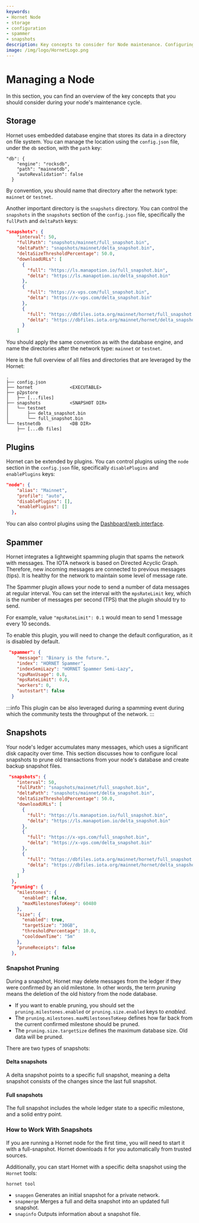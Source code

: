 ```yaml
---
keywords:
- Hornet Node
- storage
- configuration
- spammer
- snapshots
description: Key concepts to consider for Node maintenance. Configuring storage, plugins, spammer and how to work with snapshots.
image: /img/logo/HornetLogo.png
---
```



# Managing a Node
In this section, you can find an overview of the key concepts that you should consider during your node's maintenance cycle.

## Storage
Hornet uses embedded database engine that stores its data in a directory on file system. You can manage the location using the `config.json` file, under the `db` section, with the `path` key:

```json{3}
"db": {
    "engine": "rocksdb",
    "path": "mainnetdb",
    "autoRevalidation": false
  }
```

By convention, you should name that directory after the network type: `mainnet` or `testnet`.

Another important directory is the `snapshots` directory.  You can control the `snapshots` in the `snapshots` section of the `config.json` file, specifically the `fullPath` and `deltaPath` keys:

```json
"snapshots": {
    "interval": 50,
    "fullPath": "snapshots/mainnet/full_snapshot.bin",
    "deltaPath": "snapshots/mainnet/delta_snapshot.bin",
    "deltaSizeThresholdPercentage": 50.0,
    "downloadURLs": [
      {
        "full": "https://ls.manapotion.io/full_snapshot.bin",
        "delta": "https://ls.manapotion.io/delta_snapshot.bin"
      },
      {
        "full": "https://x-vps.com/full_snapshot.bin",
        "delta": "https://x-vps.com/delta_snapshot.bin"
      },
      {
        "full": "https://dbfiles.iota.org/mainnet/hornet/full_snapshot.bin",
        "delta": "https://dbfiles.iota.org/mainnet/hornet/delta_snapshot.bin"
      }
    ]
```
You should apply the same convention as with the database engine, and name the directories after the network type: `mainnet` or `testnet`.

Here is the full overview of all files and directories that are leveraged by the Hornet:
```plaintext
.
├── config.json
├── hornet              <EXECUTABLE>
├── p2pstore
│   ├── [...files]
├── snapshots           <SNAPSHOT DIR>
│   └── testnet
│       ├── delta_snapshot.bin
│       └── full_snapshot.bin
└── testnetdb           <DB DIR>
    ├── [...db files]
```

## Plugins
Hornet can be extended by plugins. You can control plugins using the `node` section in the `config.json` file, specifically `disablePlugins` and `enablePlugins` keys:

```json
"node": {
    "alias": "Mainnet",
    "profile": "auto",
    "disablePlugins": [],
    "enablePlugins": []
  },
```

You can also control plugins using the [Dashboard/web interface](post_installation.md#Dashboard).


## Spammer
Hornet integrates a lightweight spamming plugin that spams the network with messages. The IOTA network is based on Directed Acyclic Graph. Therefore, new incoming messages are connected to previous messages (tips). It is healthy for the network to maintain some level of message rate.

The Spammer plugin allows your node to send a number of data messages at regular interval. You can set the interval with the `mpsRateLimit` key, which is the number of messages per second (TPS) that the plugin should try to send.

For example, value `"mpsRateLimit": 0.1` would mean to send 1 message every 10 seconds.

To enable this plugin, you will need to change the default configuration, as it is disabled by default.

```json
 "spammer": {
    "message": "Binary is the future.",
    "index": "HORNET Spammer",
    "indexSemiLazy": "HORNET Spammer Semi-Lazy",
    "cpuMaxUsage": 0.8,
    "mpsRateLimit": 0.0,
    "workers": 0,
    "autostart": false
  }
```

:::info
This plugin can be also leveraged during a spamming event during which the community tests the throughput of the network.
:::

## Snapshots
Your node's ledger accumulates many messages, which uses a significant disk capacity over time. This section discusses how to configure local snapshots to prune old transactions from your node's database and create backup snapshot files.

```json
 "snapshots": {
    "interval": 50,
    "fullPath": "snapshots/mainnet/full_snapshot.bin",
    "deltaPath": "snapshots/mainnet/delta_snapshot.bin",
    "deltaSizeThresholdPercentage": 50.0,
    "downloadURLs": [
      {
        "full": "https://ls.manapotion.io/full_snapshot.bin",
        "delta": "https://ls.manapotion.io/delta_snapshot.bin"
      },
      {
        "full": "https://x-vps.com/full_snapshot.bin",
        "delta": "https://x-vps.com/delta_snapshot.bin"
      },
      {
        "full": "https://dbfiles.iota.org/mainnet/hornet/full_snapshot.bin",
        "delta": "https://dbfiles.iota.org/mainnet/hornet/delta_snapshot.bin"
      }
    ]
  },
  "pruning": {
    "milestones": {
      "enabled": false,
      "maxMilestonesToKeep": 60480
    },
    "size": {
      "enabled": true,
      "targetSize": "30GB",
      "thresholdPercentage": 10.0,
      "cooldownTime": "5m"
    },
    "pruneReceipts": false
  },
```

### Snapshot Pruning
During a snapshot, Hornet may delete messages from the ledger if they were confirmed by an old milestone. In other words, the term _pruning_ means the deletion of the old history from the node database.  

* If you want to enable pruning, you should set the `pruning.milestones.enabled` or `pruning.size.enabled` keys to _enabled_.
* The `pruning.milestones.maxMilestonesToKeep` defines how far back from the current confirmed milestone should be pruned.
* The `pruning.size.targetSize` defines the maximum database size.  Old data will be pruned.

There are two types of snapshots:

#### Delta snapshots
A delta snapshot points to a specific full snapshot, meaning a delta snapshot consists of the changes since the last full snapshot.

#### Full snapshots
The full snapshot includes the whole ledger state to a specific milestone, and a solid entry point.


### How to Work With Snapshots
If you are running a Hornet node for the first time, you will need to start it with a full-snapshot. Hornet downloads it for you automatically from trusted sources.

Additionally, you can start Hornet with a specific delta snapshot using the `Hornet` tools:

```bash
hornet tool
```
- `snapgen` Generates an initial snapshot for a private network.
- `snapmerge` Merges a full and delta snapshot into an updated full snapshot.
- `snapinfo` Outputs information about a snapshot file.
